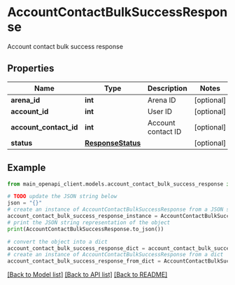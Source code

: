 # AccountContactBulkSuccessResponse

Account contact bulk success response

## Properties

Name | Type | Description | Notes
------------ | ------------- | ------------- | -------------
**arena_id** | **int** | Arena ID | [optional] 
**account_id** | **int** | User ID | [optional] 
**account_contact_id** | **int** | Account contact ID | [optional] 
**status** | [**ResponseStatus**](ResponseStatus.md) |  | [optional] 

## Example

```python
from main_openapi_client.models.account_contact_bulk_success_response import AccountContactBulkSuccessResponse

# TODO update the JSON string below
json = "{}"
# create an instance of AccountContactBulkSuccessResponse from a JSON string
account_contact_bulk_success_response_instance = AccountContactBulkSuccessResponse.from_json(json)
# print the JSON string representation of the object
print(AccountContactBulkSuccessResponse.to_json())

# convert the object into a dict
account_contact_bulk_success_response_dict = account_contact_bulk_success_response_instance.to_dict()
# create an instance of AccountContactBulkSuccessResponse from a dict
account_contact_bulk_success_response_from_dict = AccountContactBulkSuccessResponse.from_dict(account_contact_bulk_success_response_dict)
```
[[Back to Model list]](../README.md#documentation-for-models) [[Back to API list]](../README.md#documentation-for-api-endpoints) [[Back to README]](../README.md)


